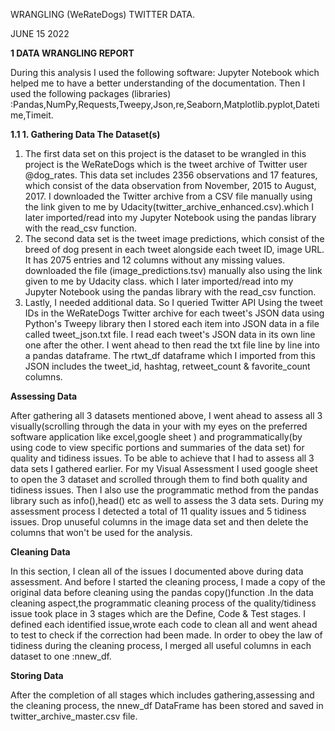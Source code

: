 ﻿WRANGLING (WeRateDogs) TWITTER DATA.

JUNE 15 2022

**1 DATA WRANGLING REPORT**

During this analysis I used the following software: Jupyter Notebook which helped me to have a better understanding of the documentation. Then I used the following packages (libraries) :Pandas,NumPy,Requests,Tweepy,Json,re,Seaborn,Matplotlib.pyplot,Datetime,Timeit.

**1.1 1. Gathering Data The Dataset(s)**

1. The first data set on this project is the dataset to be wrangled in this project is the WeRateDogs which is the tweet archive of Twitter user @dog\_rates. This data set includes 2356 observations and 17 features, which consist of the data observation from November, 2015 to August, 2017. I downloaded the Twitter archive from a CSV file manually using the link given to me by Udacity(twitter\_archive\_enhanced.csv).which I later imported/read into my Jupyter Notebook using the pandas library with the read\_csv function.
1. The second data set is the tweet image predictions, which consist of the breed of dog present in each tweet alongside each tweet ID, image URL. It has 2075 entries and 12 columns without any missing values. downloaded the file (image\_predictions.tsv) manually also using the link given to me by Udacity class. which I later imported/read into my Jupyter Notebook using the pandas library with the read\_csv function.
1. Lastly, I needed additional data. So I queried Twitter API Using the tweet IDs in the WeRateDogs Twitter archive for each tweet's JSON data using Python's Tweepy library then I stored each item into JSON data in a file called tweet\_json.txt file. I read each tweet's JSON data in its own line one after the other. I went ahead to then read the txt file line by line into a pandas dataframe. The rtwt\_df dataframe which I imported from this JSON includes the tweet\_id, hashtag, retweet\_count & favorite\_count columns.

**Assessing Data**

After gathering all 3 datasets mentioned above, I went ahead to assess all 3 visually(scrolling through the data in your with my eyes on the preferred software application like excel,google sheet ) and programmatically(by using code to view specific portions and summaries of the data set) for quality and tidiness issues. To be able to achieve that I had to assess all 3 data sets I gathered earlier. For my Visual Assessment I used google sheet to open the 3 dataset and scrolled through them to find both quality and tidiness issues. Then I also use the programmatic method from the pandas library such as info(),head() etc as well to assess the 3 data sets. During my assessment process I detected a total of 11 quality issues and 5 tidiness issues. Drop unuseful columns in the image data set and then delete the columns that won't be used for the analysis.

**Cleaning Data**

In this section, I clean all of the issues I documented above during data assessment. And before I started the cleaning process, I made a copy of the original data before cleaning using the pandas copy()function .In the data cleaning aspect,the programmatic cleaning process of the quality/tidiness issue took place in 3 stages which are the Define, Code & Test stages. I defined each identified issue,wrote each code to clean all and went ahead to test to check if the correction had been made. In order to obey the law of tidiness during the cleaning process, I merged all useful columns in each dataset  to one :nnew\_df.

**Storing Data**

After the completion of all stages which includes gathering,assessing and the cleaning process, the nnew\_df DataFrame has been stored and saved in twitter\_archive\_master.csv file.
